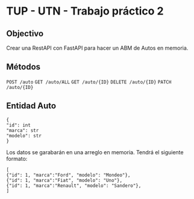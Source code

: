 # TUP - UTN - Trabajo práctico 2

## Objectivo

Crear una RestAPI con FastAPI para hacer un ABM de Autos en memoria.

## Métodos

`POST /auto`
`GET /auto/ALL`
`GET /auto/{ID}`
`DELETE /auto/{ID}`
`PATCH /auto/{ID}`

## Entidad Auto

```
{
"id": int
"marca": str
"modelo": str
}
```

Los datos se garabarán en una arreglo en memoria. Tendrá el siguiente formato:

```
[
{"id": 1, "marca":"Ford", "modelo": "Mondeo"},
{"id": 1, "marca":"Fiat", "modelo": "Uno"},
{"id": 1, "marca":"Renault", "modelo": "Sandero"},
]
```

